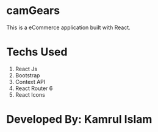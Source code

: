 # camGears
This is a eCommerce application built with React.

# Techs Used
1. React Js
2. Bootstrap
3. Context API
4. React Router 6
5. React Icons

# Developed By: Kamrul Islam